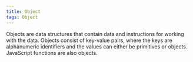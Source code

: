 ```yaml
---
title: Object
tags: Object
---
```


Objects are data structures that contain data and instructions for working with the data.
Objects consist of key-value pairs, where the keys are alphanumeric identifiers and the values can either be primitives or objects.
JavaScript functions are also objects.
